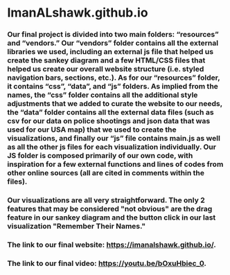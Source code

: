 # ImanALshawk.github.io

### Our final project is divided into two main folders: “resources” and “vendors.” Our “vendors” folder contains all the external libraries we used, including an external js file that helped us create the sankey diagram and a few HTML/CSS files that helped us create our overall website structure (i.e. styled navigation bars, sections, etc.). As for our “resources” folder, it contains “css”, “data”, and “js” folders. As implied from the names, the “css” folder contains all the additional style adjustments that we added to curate the website to our needs, the “data” folder contains all the external data files (such as csv for our data on police shootings and json data that was used for our USA map) that we used to create the visualizations, and finally our “js” file contains main.js as well as all the other js files for each visualization individually. Our JS folder is composed primarily of our own code, with inspiration for a few external functions and lines of codes from other online sources (all are cited in comments within the files).

### Our visualizations are all very straightforward. The only 2 features that may be considered "not obvious" are the drag feature in our sankey diagram and the button click in our last visualization "Remember Their Names."

### The link to our final website: https://imanalshawk.github.io/. 
### The link to our final video: https://youtu.be/bOxuHbiec_0. 
